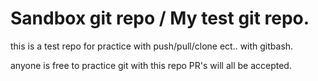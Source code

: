 # Sandbox git repo / My test git repo.
this is a test repo for practice with push/pull/clone ect.. with gitbash. 

anyone is free to practice git with this repo PR's will all be accepted. 